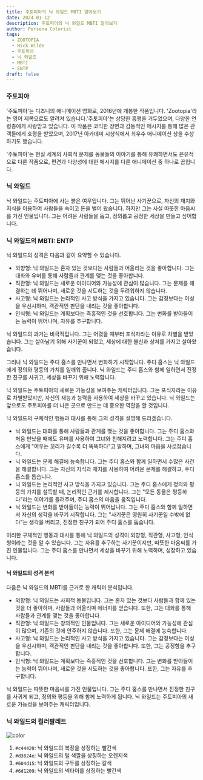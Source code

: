 ```yaml
---
title: 주토피아의 닉 와일드 MBTI 알아보기
date: 2024-01-12
description: 주토피아의 닉 와일드 MBTI 알아보기
author: Persona Colorist
tags:
  - ZOOTOPIA
  - Nick Wilde
  - 주토피아
  - 닉 와일드
  - MBTI
  - ENTP
draft: false
---
```

### 주토피아
'주토피아'는 디즈니의 애니메이션 영화로, 2016년에 개봉한 작품입니다. 'Zootopia'라는 영어 제목으로도 알려져 있습니다.'주토피아'는 상당한 흥행을 거두었으며, 다양한 연령층에게 사랑받고 있습니다. 이 작품은 코믹한 장면과 감동적인 메시지를 통해 많은 관객들에게 호평을 받았으며, 2017년 아카데미 시상식에서 최우수 애니메이션 상을 수상하기도 했습니다.

'주토피아'는 현실 세계의 사회적 문제를 동물들의 이야기를 통해 유쾌하면서도 은유적으로 다룬 작품으로, 편견과 다양성에 대한 메시지를 다룬 애니메이션 중 하나로 꼽힙니다.

### 닉 와일드
닉 와일드는 주토피아에 사는 붉은 여우입니다. 그는 뛰어난 사기꾼으로, 자신의 재치와 지식을 이용하여 사람들을 속이고 돈을 벌어 왔습니다. 하지만 그는 사실 따뜻한 마음씨를 가진 인물입니다. 그는 어려운 사람들을 돕고, 정의롭고 공정한 세상을 만들고 싶어합니다.

### 닉 와일드의 MBTI: ENTP
닉 와일드의 성격은 다음과 같이 요약할 수 있습니다.

- 외향형: 닉 와일드는 혼자 있는 것보다는 사람들과 어울리는 것을 좋아합니다. 그는 대화와 유머를 통해 사람들과 관계를 맺는 것을 좋아합니다.
- 직관형: 닉 와일드는 새로운 아이디어와 가능성에 관심이 많습니다. 그는 문제를 해결하는 데 뛰어나며, 새로운 것을 시도하는 것을 두려워하지 않습니다.
- 사고형: 닉 와일드는 논리적인 사고 방식을 가지고 있습니다. 그는 감정보다는 이성을 우선시하며, 객관적인 판단을 내리는 것을 좋아합니다.
- 인식형: 닉 와일드는 계획보다는 즉흥적인 것을 선호합니다. 그는 변화를 받아들이는 능력이 뛰어나며, 자유를 추구합니다.

닉 와일드의 과거는 비극적입니다. 그는 어렸을 때부터 포식자라는 이유로 차별을 받았습니다. 그는 살아남기 위해 사기꾼이 되었고, 세상에 대한 불신과 상처를 가지고 살아왔습니다.

그러나 닉 와일드는 주디 홉스를 만나면서 변화하기 시작합니다. 주디 홉스는 닉 와일드에게 정의와 평등의 가치를 일깨워 줍니다. 닉 와일드는 주디 홉스와 함께 일하면서 진정한 친구를 사귀고, 세상을 바꾸기 위해 노력합니다.

닉 와일드는 주토피아의 새로운 가능성을 보여주는 캐릭터입니다. 그는 포식자라는 이유로 차별받았지만, 자신의 재능과 능력을 사용하여 세상을 바꾸고 있습니다. 닉 와일드는 앞으로도 주토피아를 더 나은 곳으로 만드는 데 중요한 역할을 할 것입니다.

닉 와일드의 구체적인 행동과 대사를 통해 그의 성격을 설명해 드리겠습니다.

- 닉 와일드는 대화를 통해 사람들과 관계를 맺는 것을 좋아합니다. 그는 주디 홉스와 처음 만났을 때에도 유머를 사용하여 그녀와 친해지려고 노력합니다. 그는 주디 홉스에게 "여우는 꼬리가 길수록 더 똑똑하다"고 말하며, 그녀의 마음을 사로잡습니다.
- 닉 와일드는 문제 해결에 능숙합니다. 그는 주디 홉스와 함께 일하면서 수많은 사건을 해결합니다. 그는 자신의 지식과 재치를 사용하여 어려운 문제를 해결하고, 주디 홉스를 돕습니다.
- 닉 와일드는 논리적인 사고 방식을 가지고 있습니다. 그는 주디 홉스에게 정의와 평등의 가치를 설득할 때, 논리적인 근거를 제시합니다. 그는 "모든 동물은 평등하다"라는 이야기를 들려주며, 주디 홉스의 마음을 움직입니다.
- 닉 와일드는 변화를 받아들이는 능력이 뛰어납니다. 그는 주디 홉스와 함께 일하면서 자신의 생각을 바꾸기 시작합니다. 그는 "사기꾼은 영원히 사기꾼일 수밖에 없다"는 생각을 버리고, 진정한 친구가 되어 주디 홉스를 돕습니다.

이러한 구체적인 행동과 대사를 통해 닉 와일드의 성격이 외향형, 직관형, 사고형, 인식형이라는 것을 알 수 있습니다. 그는 자유를 추구하는 사기꾼이지만, 따뜻한 마음씨를 가진 인물입니다. 그는 주디 홉스를 만나면서 세상을 바꾸기 위해 노력하며, 성장하고 있습니다.

#### 닉 와일드의 성격 분석
다음은 닉 와일드의 MBTI를 근거로 한 캐릭터 분석입니다.

- 외향형: 닉 와일드는 사회적 동물입니다. 그는 혼자 있는 것보다 사람들과 함께 있는 것을 더 좋아하며, 사람들과 어울리며 에너지를 얻습니다. 또한, 그는 대화를 통해 사람들과 관계를 맺는 것을 좋아합니다.
- 직관형: 닉 와일드는 창의적인 인물입니다. 그는 새로운 아이디어와 가능성에 관심이 많으며, 기존의 것에 안주하지 않습니다. 또한, 그는 문제 해결에 능숙합니다.
- 사고형: 닉 와일드는 논리적인 사고 방식을 가지고 있습니다. 그는 감정보다는 이성을 우선시하며, 객관적인 판단을 내리는 것을 좋아합니다. 또한, 그는 공정함을 추구합니다.
- 인식형: 닉 와일드는 계획보다는 즉흥적인 것을 선호합니다. 그는 변화를 받아들이는 능력이 뛰어나며, 새로운 것을 시도하는 것을 좋아합니다. 또한, 그는 자유를 추구합니다.

닉 와일드는 따뜻한 마음씨를 가진 인물입니다. 그는 주디 홉스를 만나면서 진정한 친구를 사귀게 되고, 정의와 평등을 위해 함께 노력하게 됩니다. 닉 와일드는 주토피아의 새로운 가능성을 보여주는 캐릭터입니다.

### 닉 와일드의 컬러팔레트

![color](https://i.imgur.com/MfMoOZH.png)

1. `#c44420`: 닉 와일드의 복장을 상징하는 빨간색
2. `#d3824e`: 닉 와일드의 털 색깔을 상징하는 오렌지색
3. `#604d15`: 닉 와일드의 구두를 상징하는 갈색
4. `#6d1209`: 닉 와일드의 넥타이를 상징하는 빨간색